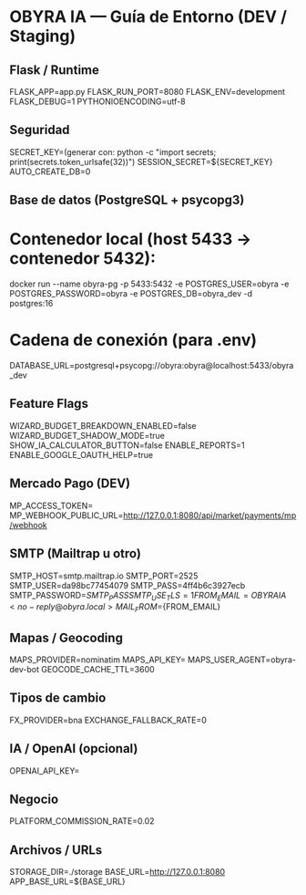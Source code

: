 ﻿# OBYRA IA — Guía de Entorno (DEV / Staging)

## Flask / Runtime
FLASK_APP=app.py
FLASK_RUN_PORT=8080
FLASK_ENV=development
FLASK_DEBUG=1
PYTHONIOENCODING=utf-8

## Seguridad
SECRET_KEY=(generar con: python -c "import secrets; print(secrets.token_urlsafe(32))")
SESSION_SECRET=${SECRET_KEY}
AUTO_CREATE_DB=0

## Base de datos (PostgreSQL + psycopg3)
# Contenedor local (host 5433 → contenedor 5432):
docker run --name obyra-pg -p 5433:5432 -e POSTGRES_USER=obyra -e POSTGRES_PASSWORD=obyra -e POSTGRES_DB=obyra_dev -d postgres:16

# Cadena de conexión (para .env)
DATABASE_URL=postgresql+psycopg://obyra:obyra@localhost:5433/obyra_dev

## Feature Flags
WIZARD_BUDGET_BREAKDOWN_ENABLED=false
WIZARD_BUDGET_SHADOW_MODE=true
SHOW_IA_CALCULATOR_BUTTON=false
ENABLE_REPORTS=1
ENABLE_GOOGLE_OAUTH_HELP=true

## Mercado Pago (DEV)
MP_ACCESS_TOKEN=
MP_WEBHOOK_PUBLIC_URL=http://127.0.0.1:8080/api/market/payments/mp/webhook

## SMTP (Mailtrap u otro)
SMTP_HOST=smtp.mailtrap.io
SMTP_PORT=2525
SMTP_USER=da98bc77454079
SMTP_PASS=4ff4b6c3927ecb
SMTP_PASSWORD=${SMTP_PASS}
SMTP_USE_TLS=1
FROM_EMAIL=OBYRA IA <no-reply@obyra.local>
MAIL_FROM=${FROM_EMAIL}

## Mapas / Geocoding
MAPS_PROVIDER=nominatim
MAPS_API_KEY=
MAPS_USER_AGENT=obyra-dev-bot
GEOCODE_CACHE_TTL=3600

## Tipos de cambio
FX_PROVIDER=bna
EXCHANGE_FALLBACK_RATE=0

## IA / OpenAI (opcional)
OPENAI_API_KEY=

## Negocio
PLATFORM_COMMISSION_RATE=0.02

## Archivos / URLs
STORAGE_DIR=./storage
BASE_URL=http://127.0.0.1:8080
APP_BASE_URL=${BASE_URL}
